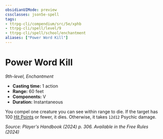 ```yaml
---
obsidianUIMode: preview
cssclasses: json5e-spell
tags:
- ttrpg-cli/compendium/src/5e/xphb
- ttrpg-cli/spell/level/9
- ttrpg-cli/spell/school/enchantment
aliases: ["Power Word Kill"]
---
```

# Power Word Kill
*9th-level, Enchantment*  

- **Casting time:** 1 action
- **Range:** 60 feet
- **Components:** V
- **Duration:** Instantaneous

You compel one creature you can see within range to die. If the target has 100 [Hit Points](hit-points-xphb.md) or fewer, it dies. Otherwise, it takes `12d12` Psychic damage.

*Source: Player's Handbook (2024) p. 306. Available in the Free Rules (2024)*